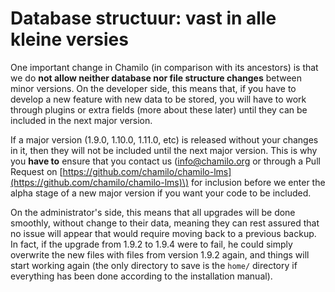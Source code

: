 # Database structuur: vast in alle kleine versies

One important change in Chamilo \(in comparison with its ancestors\) is that we do **not allow neither database nor file structure changes** between minor versions. On the developer side, this means that, if you have to develop a new feature with new data to be stored, you will have to work through plugins or extra fields \(more about these later\) until they can be included in the next major version.

If a major version \(1.9.0, 1.10.0, 1.11.0, etc\) is released without your changes in it, then they will not be included until the next major version. This is why you **have to** ensure that you contact us \(info@chamilo.org or through a Pull Request on [https://github.com/chamilo/chamilo-lms](https://github.com/chamilo/chamilo-lms)\) for inclusion before we enter the alpha stage of a new major version if you want your code to be included.

On the administrator's side, this means that all upgrades will be done smoothly, without change to their data, meaning they can rest assured that no issue will appear that would require moving back to a previous backup. In fact, if the upgrade from 1.9.2 to 1.9.4 were to fail, he could simply overwrite the new files with files from version 1.9.2 again, and things will start working again \(the only directory to save is the `home/` directory if everything has been done according to the installation manual\).

